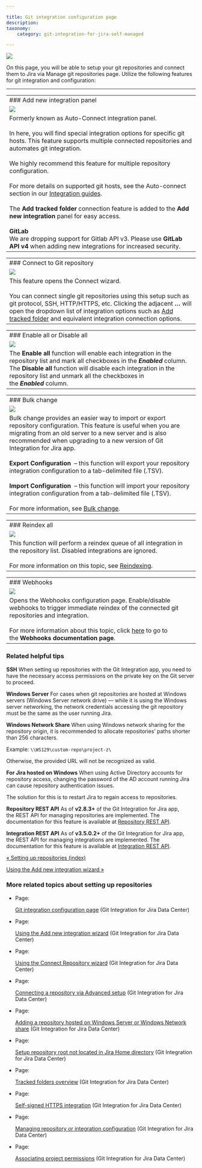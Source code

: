 ```yaml
---

title: Git integration configuration page
description:
taxonomy:
    category: git-integration-for-jira-self-managed

---
```

![](https://bigbrassband.atlassian.net/wiki/download/attachments/1930396951/gitserver-manage-git-repo-screen.png?version=1&modificationDate=1630642814252&cacheVersion=1&api=v2)

On this page, you will be able to setup your git repositories and connect them to Jira via Manage git repositories page. Utilize the following features for git integration and configuration:

* * *

|     |
| --- |
| ### Add new integration panel |
| ![](https://bigbrassband.atlassian.net/wiki/download/attachments/1930396951/gitserver-auto-connect-panel.png?version=1&modificationDate=1630642814741&cacheVersion=1&api=v2) |
| Formerly known as Auto-Connect integration panel.<br><br>In here, you will find special integration options for specific git hosts. This feature supports multiple connected repositories and automates git integration.<br><br>We highly recommend this feature for multiple repository configuration.<br><br>For more details on supported git hosts, see the Auto-connect section in our [Integration guides](/wiki/spaces/GIJDC/pages/92176395/Integration+Guides).<br><br>The **Add tracked folder** connection feature is added to the **Add new integration** panel for easy access.<br><br>**GitLab**  <br>We are dropping support for Gitlab API v3. Please use **GitLab API v4** when adding new integrations for increased security. |

|     |
| --- |
| ### Connect to Git repository |
| ![](https://bigbrassband.atlassian.net/wiki/download/attachments/1930396951/gitserver-connect-git-repo.png?version=1&modificationDate=1630642815446&cacheVersion=1&api=v2) |
| This feature opens the Connect wizard.<br><br>You can connect single git repositories using this setup such as git protocol, SSH, HTTP/HTTPS, etc. Clicking the adjacent **…** will open the dropdown list of integration options such as [Add tracked folder](/wiki/spaces/GIJDC/pages/91947120/Tracked+Folders) and equivalent integration connection options. |

|     |
| --- |
| ### Enable all or Disable all |
| ![](https://bigbrassband.atlassian.net/wiki/download/attachments/1930396951/gitserver-enable-disable-all.png?version=1&modificationDate=1630642815698&cacheVersion=1&api=v2) |
| The **Enable all** function will enable each integration in the repository list and mark all checkboxes in the _**Enabled**_ column. The **Disable all** function will disable each integration in the repository list and unmark all the checkboxes in the _**Enabled**_ column. |

|     |
| --- |
| ### Bulk change |
| ![](https://bigbrassband.atlassian.net/wiki/download/attachments/1930396951/gitserver-bulk-change.png?version=1&modificationDate=1630642815933&cacheVersion=1&api=v2) |
| Bulk change provides an easier way to import or export repository configuration. This feature is useful when you are migrating from an old server to a new server and is also recommended when upgrading to a new version of Git Integration for Jira app.<br><br>**Export Configuration**  – this function will export your repository integration configuration to a tab-delimited file (.TSV).<br><br>**Import Configuration**  – this function will import your repository integration configuration from a tab-delimited file (.TSV).<br><br>For more information, see [Bulk change](/wiki/spaces/GIJDC/pages/1930397801/Bulk+change). |

|     |
| --- |
| ### Reindex all |
| ![](https://bigbrassband.atlassian.net/wiki/download/attachments/1930396951/gitserver-reindex-all.png?version=1&modificationDate=1630642816165&cacheVersion=1&api=v2) |
| This function will perform a reindex queue of all integration in the repository list. Disabled integrations are ignored.<br><br>For more information on this topic, see [Reindexing](/wiki/spaces/GIJDC/pages/1930399289/Reindexing). |

|     |
| --- |
| ### Webhooks |
| ![](https://bigbrassband.atlassian.net/wiki/download/attachments/1930396951/gitserver-webhooks-sidebar.png?version=1&modificationDate=1630642817385&cacheVersion=1&api=v2) |
| Opens the Webhooks configuration page. Enable/disable webhooks to trigger immediate reindex of the connected git repositories and integration.<br><br>For more information about this topic, click [here](/wiki/spaces/GIJDC/pages/1930399378/Integration+webhooks) to go to the **Webhooks documentation page**. |

### Related helpful tips

**SSH**
When setting up repositories with the Git Integration app, you need to have the necessary access permissions on the private key on the Git server to proceed.

**Windows Server**
For cases when git repositories are hosted at Windows servers (Windows Server network drive) — while it is using the Windows server networking, the network credentials accessing the git repository must be the same as the user running Jira.

**Windows Network Share**
When using Windows network sharing for the repository origin, it is recommended to allocate repositories’ paths shorter than 256 characters.

Example: `\\WS129\custom-repo\project-z\`

Otherwise, the provided URL will not be recognized as valid.

**For Jira hosted on Windows**
When using Active Directory accounts for repository access, changing the password of the AD account running Jira can cause repository authentication issues.

The solution for this is to restart Jira to regain access to repositories.

**Repository REST API**
As of **v2.8.3+** of the Git Integration for Jira app, the REST API for managing repositories are implemented. The documentation for this feature is available at [Repository REST API](/wiki/spaces/GITSERVER/pages/265846822/Repository+API).

**Integration REST API**
As of **v3.5.0.2+** of the Git Integration for Jira app, the REST API for managing integrations are implemented. The documentation for this feature is available at [Integration REST API](/wiki/spaces/GITSERVER/pages/360808449/Integration+API).

[« Setting up repositories (index)](/wiki/spaces/GIJDC/pages/1930396906/Setting+up+repositories)

[Using the Add new integration wizard »](/wiki/spaces/GIJDC/pages/1930397044/Using+the+Add+new+integration+wizard)

### More related topics about setting up repositories

*   Page:

    [Git integration configuration page](/wiki/spaces/GIJDC/pages/1930396951/Git+integration+configuration+page) (Git Integration for Jira Data Center)

*   Page:

    [Using the Add new integration wizard](/wiki/spaces/GIJDC/pages/1930397044/Using+the+Add+new+integration+wizard) (Git Integration for Jira Data Center)

*   Page:

    [Using the Connect Repository wizard](/wiki/spaces/GIJDC/pages/1930397090/Using+the+Connect+Repository+wizard) (Git Integration for Jira Data Center)

*   Page:

    [Connecting a repository via Advanced setup](/wiki/spaces/GIJDC/pages/1930397180/Connecting+a+repository+via+Advanced+setup) (Git Integration for Jira Data Center)

*   Page:

    [Adding a repository hosted on Windows Server or Windows Network share](/wiki/spaces/GIJDC/pages/1930397287/Adding+a+repository+hosted+on+Windows+Server+or+Windows+Network+share) (Git Integration for Jira Data Center)

*   Page:

    [Setup repository root not located in Jira Home directory](/wiki/spaces/GIJDC/pages/1930397313/Setup+repository+root+not+located+in+Jira+Home+directory) (Git Integration for Jira Data Center)

*   Page:

    [Tracked folders overview](/wiki/spaces/GIJDC/pages/1930397330/Tracked+folders+overview) (Git Integration for Jira Data Center)

*   Page:

    [Self-signed HTTPS integration](/wiki/spaces/GIJDC/pages/1930397349/Self-signed+HTTPS+integration) (Git Integration for Jira Data Center)

*   Page:

    [Managing repository or integration configuration](/wiki/spaces/GIJDC/pages/1930397435/Managing+repository+or+integration+configuration) (Git Integration for Jira Data Center)

*   Page:

    [Associating project permissions](/wiki/spaces/GIJDC/pages/1930397766/Associating+project+permissions) (Git Integration for Jira Data Center)